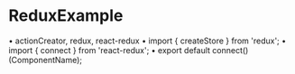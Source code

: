 # ReduxExample
• actionCreator, redux, react-redux
• import { createStore } from 'redux';
• import { connect } from 'react-redux';
• export default connect()(ComponentName);
